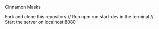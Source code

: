 Cinnamon Masks

Fork and clone this repository
//
Run npm run start-dev in the terminal
//
Start the server on localhost:8080
